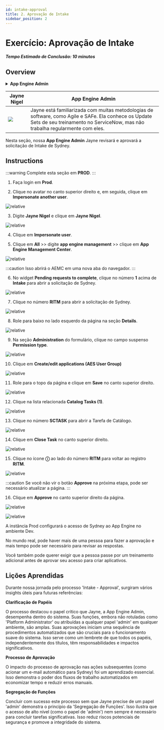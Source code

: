 ```yaml
---
id: intake-approval
title: 2. Aprovação de Intake
sidebar_position: 2
---
```

# Exercício: Aprovação de Intake

##### Tempo Estimado de Conclusão: 10 minutos

## Overview

<details>
  <summary><strong>App Engine Admin</strong></summary>
  Alguém que tem responsabilidades administrativas para configurar e gerenciar aplicativos do App Engine no ServiceNow. Um App Engine Admin supervisiona o deploy, escalonamento e manutenção dos aplicativos, garantindo desempenho e disponibilidade ideais.
</details>

| Jayne Nigel| App Engine Admin
|--|--|
| ![](/img/lab-aemc/2023-08-30-15-42-07.png) | Jayne está familiarizada com muitas metodologias de software, como Agile e SAFe. Ela conhece os Update Sets de seu treinamento no ServiceNow, mas não trabalha regularmente com eles.

Nesta seção, nossa **App Engine Admin** Jayne revisará e aprovará a solicitação de Intake de Sydney.

## Instructions

:::warning
Complete esta seção em **PROD**.
:::

1. Faça login em **Prod**.

2. Clique no avatar no canto superior direito e, em seguida, clique em **Impersonate another user**.

![relative](/img/lab-aemc/2023-03-14-12-44-50.png)

3. Digite **Jayne Nigel** e clique em **Jayne Nigel**.

![relative](/img/lab-aemc/2023-03-14-12-45-21.png)

4. Clique em **Impersonate user**.

5. Clique em **All** >> digite **app engine management** >> clique em **App Engine Management Center**.

![relative](/img/lab-aemc/2023-07-05-16-16-55.png)

:::caution
Isso abrirá o AEMC em uma nova aba do navegador.
:::

6. No widget **Pending requests to complete**, clique no número **1** acima de **Intake** para abrir a solicitação de Sydney.

![relative](/img/lab-aemc/2023-07-11-16-34-50.png)

7. Clique no número **RITM** para abrir a solicitação de Sydney.

![relative](/img/lab-aemc/2023-07-11-16-36-33.png)

8. Role para baixo no lado esquerdo da página na seção **Details**.

![relative](/img/lab-aemc/2023-07-11-16-39-06.png)

9. Na seção **Administration** do formulário, clique no campo suspenso **Permission type**.

![relative](/img/lab-aemc/2023-07-11-16-42-31.png)

10. Clique em **Create/edit applications (AES User Group)**

![relative](/img/lab-aemc/2023-07-11-16-44-56.png)

11. Role para o topo da página e clique em **Save** no canto superior direito.

![relative](/img/lab-aemc/2023-07-11-16-46-15.png)

12. Clique na lista relacionada **Catalog Tasks (1)**.

![relative](/img/lab-aemc/2023-07-11-16-47-20.png)

13. Clique no número **SCTASK** para abrir a Tarefa de Catálogo.

![relative](/img/lab-aemc/2023-07-11-16-47-55.png)

14. Clique em **Close Task** no canto superior direito.

![relative](/img/lab-aemc/2023-07-11-16-49-14.png)

15. Clique no ícone **ⓘ** ao lado do número **RITM** para voltar ao registro **RITM**.

![relative](/img/lab-aemc/2023-07-11-16-54-30.png)

:::caution
Se você não vir o botão **Approve** na próxima etapa, pode ser necessário atualizar a página.
:::

16. Clique em **Approve** no canto superior direito da página.

![relative](/img/lab-aemc/2023-07-11-16-56-47.png)

![relative](/img/lab-aemc/2023-07-11-17-01-13.png)

A instância Prod configurará o acesso de Sydney ao App Engine no ambiente Dev.

No mundo real, pode haver mais de uma pessoa para fazer a aprovação e mais tempo pode ser necessário para revisar as respostas.

Você também pode querer exigir que a pessoa passe por um treinamento adicional antes de aprovar seu acesso para criar aplicativos.

## Lições Aprendidas

Durante nossa jornada pelo processo 'Intake - Approval', surgiram vários insights úteis para futuras referências:

**Clarificação de Papéis**

O processo destacou o papel crítico que Jayne, a App Engine Admin, desempenha dentro do sistema. Suas funções, embora não rotuladas como 'Platform Administrator' ou atribuídas a qualquer papel 'admin' em qualquer ambiente, são amplas. Suas aprovações iniciam uma sequência de procedimentos automatizados que são cruciais para o funcionamento suave do sistema. Isso serve como um lembrete de que todos os papéis, independentemente dos títulos, têm responsabilidades e impactos significativos.

**Processo de Aprovação**

O impacto do processo de aprovação nas ações subsequentes (como acionar um e-mail automático para Sydney) foi um aprendizado essencial. Isso demonstra o poder dos fluxos de trabalho automatizados em economizar tempo e reduzir erros manuais.

**Segregação de Funções**

Concluir com sucesso este processo sem que Jayne precise de um papel 'admin' demonstra o princípio da 'Segregação de Funções'. Isso ilustra que o acesso de alto nível (como o papel de 'admin') nem sempre é necessário para concluir tarefas significativas. Isso reduz riscos potenciais de segurança e promove a integridade do sistema.

